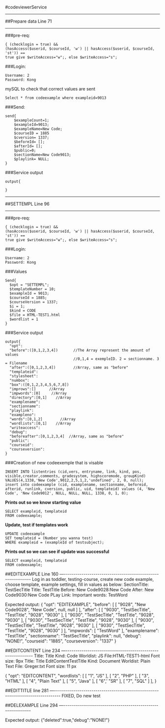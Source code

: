 #codeviewerService

**********
##Prepare data  Line 71
**********


###pre-req:
```
{ (checklogin = true) &&
(hasAccess($userid, $courseId, 'w') || hasAccess($userid, $courseId, 'st')) ==
true give $writeAccess="w";, else $writeAccess="s";
```


###Login:
```
Username: 2
Password: Kong
```


mySQL to check that correct values are sent

```
Select * from codeexample where exampleid=9013
```

###Send:
```
send{
	$exampleCount=1;
	$exampleId=9013; 
	$exampleName=New Code;
	$courseID = 1885
	$cversion= 1337;
	$beforeId= [];
	$afterId= [];
	$public=0;
	$sectionName=New Code9013;
	$playlink= NULL;
}

```
###Service output
```
output{
  
}
```

***
##SETTEMPL  Line 96
***
###pre-req:
```
{ (checklogin = true) &&
(hasAccess($userid, $courseId, 'w') || hasAccess($userid, $courseId, 'st')) ==
true give $writeAccess="w";, else $writeAccess="s";
```


###Login:
```
Username: 2
Password: Kong
```
###Values
```
Send{
  $opt = "SETTEMPL";
  $templateNumber = 10;
  $exampleId = 9013;
  $courseId = 1885;
  $courseVersion = 1337;
  $i = 1;
  $kind = CODE
  $file = HTML-TEST1.html
  $wordlist = 1
}

```

###Service output
```
output{
  "opt":
  "before":([0,1,2,3,4])       //The Array represent the amount of values 
                               //0,1,4 = exempleID. 2 = sectionname. 3 = Filename
  "after":([0,1,2,3,4])        //Array, same as "before"
  "templateid":
  "stylesheet":
  "numbox":
  "box":([0,1,2,3,4,5,6,7,8])
  "improws":[]      //Array
  "impwords":[0]     //Array
  "directory":[0,1]    //Array
  "examplename":
  "sectionname":
  "playlink":
  "exampleno":
  "words":[0,1,2]        //Array
  "wordlists":[0,1]    //Array
  "writeaccess":
  "debug":
  "beforeafter":[0,1,2,3,4]  //Array, same as "before"
  "public":
  "courseid":
  "courseversion":
}
```
###Creation of new codeexemple that is visable
```
INSERT INTO listentries (cid,vers, entryname, link, kind, pos, visible,creator,comments, gradesystem, highscoremode, groupKind) VALUES(4,1338,'New Code',9012,2,5,1,2,'undefined', 2, 0, null);
insert into codeexample (cid, examplename, sectionname, beforeid, afterid, runlink, cversion, public, uid, templateid) values (4, 'New Code', 'New Code9012', NULL, NULL, NULL, 1338, 0, 1, 0);
```
**Prints out so we know starting value**
```
SELECT exampleid, templateid 
FROM codeexample;
```

**Update, test if templates work**
```
UPDATE codeexample 
SET templateid = (Number you wanna test) 
WHERE exampleid = (exampleId of testsubject);
```

**Prints out so we can see if update was successful**
```
SELECT exampleid, templateid 
FROM codeexample;
```



##EDITEXAMPLE Line 160
—-------------------------------------------------------------
Log in as toddler, testing-course, create new code example, choose template, example settings, fill in values as below:
SectionTitle: TestSecTitle	  		Title: TestTitle
Before: New Code9028:New Code 		After: New Code9030:New Code 
PLay Link: 					Important words: TestWord

Expected output:
{
  "opt": "EDITEXAMPLE",
  "before": [
    [ "9028", "New Code9028", "New Code", null, null ]
  ],
  "after": [
    [ "9030", "TestSecTitle", "TestTitle", "9028", "9030" ],
    [ "9030", "TestSecTitle", "TestTitle", "9028", "9030" ],
    [ "9030", "TestSecTitle", "TestTitle", "9028", "9030" ],
    [ "9030", "TestSecTitle", "TestTitle", "9028", "9030" ],
    [ "9030", "TestSecTitle", "TestTitle", "9028", "9030" ]
  ],
  "impwords": [
    "TestWord"
  ],
  "examplename": "TestTitle",
  "sectionname": "TestSecTitle",
  "playlink": null,
  "debug": "NONE!",
  "courseid": "1885",
  "courseversion": "1337"
}








##EDITCONTENT Line 234
—-------------------------------------------------------------
Title: Title	Kind: Code
Worldist: JS	File:HTML-TEST1-html
Font size: 9px
Title: Title EditContentTestTitle	Kind: Document
Worldist: Plain Text	File: Greger.txt
Font size: 11 px

{
  "opt": "EDITCONTENT",
  "wordlists": [
    [ "1", "JS" ],
    [ "2", "PHP" ],
    [ "3", "HTML" ],
    [ "4", "Plain Text" ],
    [ "5", "Java" ],
    [ "6",’ "SR" ],
    [ "7", "SQL" ]
  ],
}




##EDITTITLE line 281
—---------------------------------------------------------------------------------
FIXED, Do new test

##DELEXAMPLE Line 294
—-------------------------------------------------------------

Expected output:
{"deleted":true,"debug":"NONE!"}



		
		


